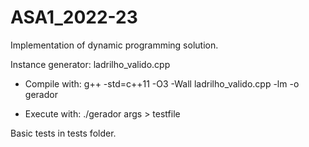 # ASA1_2022-23

Implementation of dynamic programming solution.

Instance generator: ladrilho_valido.cpp

* Compile with: g++ -std=c++11 -O3 -Wall ladrilho_valido.cpp -lm -o gerador

* Execute with: ./gerador args > testfile 

Basic tests in tests folder.
